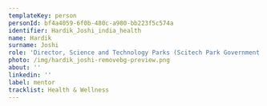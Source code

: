 ```yaml
---
templateKey: person
personId: bf4a4059-6f0b-480c-a980-bb223f5c574a
identifier: Hardik_Joshi_india_health
name: Hardik
surname: Joshi
role: 'Director, Science and Technology Parks (Scitech Park Government of India)'
photo: /img/hardik_joshi-removebg-preview.png
about: ''
linkedin: ''
label: mentor
tracklist: Health & Wellness
---
```

